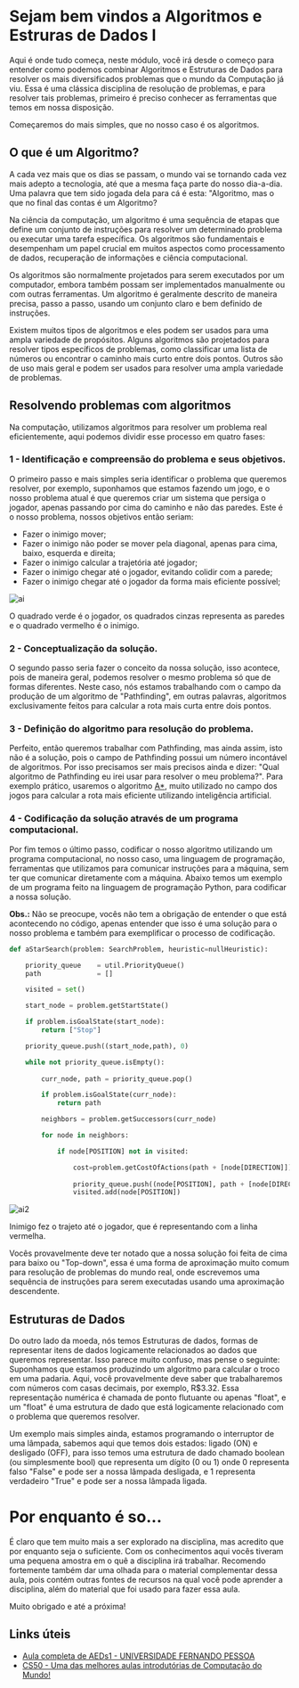 # Sejam bem vindos a Algoritmos e Estruras de Dados I

Aqui é onde tudo começa, neste módulo, você irá desde o começo para entender como podemos combinar Algoritmos e Estruturas de Dados
para resolver os mais diversificados problemas que o mundo da Computação já viu. Essa é uma clássica disciplina de resolução de problemas,
e para resolver tais problemas, primeiro é preciso conhecer as ferramentas que temos em nossa disposição.

Começaremos do mais simples, que no nosso caso é os algoritmos.

## O que é um Algoritmo?

A cada vez mais que os dias se passam, o mundo vai se tornando cada vez mais adepto a tecnologia, até que a mesma faça parte do nosso dia-a-dia. 
Uma palavra que tem sido jogada dela para cá é esta: "Algoritmo, mas o que no final das contas é um Algoritmo?

Na ciência da computação, um algoritmo é uma sequência de etapas que define um conjunto de instruções para resolver um determinado problema ou executar uma tarefa específica. Os algoritmos são fundamentais e desempenham um papel crucial em muitos aspectos como processamento de dados, recuperação de informações e ciência computacional.

Os algoritmos são normalmente projetados para serem executados por um computador, embora também possam ser implementados manualmente ou com outras ferramentas. Um algoritmo é geralmente descrito de maneira precisa, passo a passo, usando um conjunto claro e bem definido de instruções.

Existem muitos tipos de algoritmos e eles podem ser usados para uma ampla variedade de propósitos. Alguns algoritmos são projetados para resolver tipos específicos de problemas, como classificar uma lista de números ou encontrar o caminho mais curto entre dois pontos. Outros são de uso mais geral e podem ser usados para resolver uma ampla variedade de problemas.

## Resolvendo problemas com algoritmos

Na computação, utilizamos algoritmos para resolver um problema real eficientemente, aqui podemos dividir esse processo em quatro fases:

### 1 - Identificação e compreensão do problema e seus objetivos.

O primeiro passo e mais simples seria identificar o problema que queremos resolver, por exemplo, suponhamos que estamos fazendo um jogo, e o nosso problema atual é que queremos criar um sistema que persiga o jogador, apenas passando por cima do caminho e não das paredes. Este é o nosso problema, nossos objetivos então seriam:

- Fazer o inimigo mover;
- Fazer o inimigo não poder se mover pela diagonal, apenas para cima, baixo, esquerda e direita;
- Fazer o inimigo calcular a trajetória até jogador;
- Fazer o inimigo chegar até o jogador, evitando colidir com a parede;
- Fazer o inimigo chegar até o jogador da forma mais eficiente possível;

![ai](https://user-images.githubusercontent.com/9157977/210408979-2d6b6827-8842-4003-8508-79a2d47bd90d.jpg)

O quadrado verde é o jogador, os quadrados cinzas representa as paredes e o quadrado vermelho é o inimigo.

### 2 - Conceptualização da solução.

O segundo passo seria fazer o conceito da nossa solução, isso acontece, pois de maneira geral, podemos resolver o mesmo problema só que de formas diferentes. Neste caso, nós estamos trabalhando com o campo da produção de um algoritmo de "Pathfinding", em outras palavras, algoritmos exclusivamente feitos para calcular a rota mais curta entre dois pontos. 

### 3 - Definição do algoritmo para resolução do problema.

Perfeito, então queremos trabalhar com Pathfinding, mas ainda assim, isto não é a solução, pois o campo de Pathfinding possui um número incontável de algoritmos. Por isso precisamos ser mais precisos ainda e dizer: "Qual algoritmo de Pathfinding eu irei usar para resolver o meu problema?". Para exemplo prático, usaremos o algoritmo [A*](https://www.inf.ufsc.br/~alexandre.goncalves.silva/courses/14s2/ine5633/trabalhos/t1/A%20%20%20Pathfinding%20para%20Iniciantes.pdf), muito utilizado no campo dos jogos para calcular a rota mais eficiente utilizando inteligência artificial.

### 4 - Codificação da solução através de um programa computacional.

Por fim temos o último passo, codificar o nosso algoritmo utilizando um programa computacional, no nosso caso, uma linguagem de programação, ferramentas que utilizamos para comunicar instruções para a máquina, sem ter que comunicar diretamente com a máquina. Abaixo temos um exemplo de um programa feito na linguagem de programação Python, para codificar a nossa solução.

**Obs.:** Não se preocupe, vocês não tem a obrigação de entender o que está acontecendo no código, apenas entender que isso é uma solução 
para o nosso problema e também para exemplificar o processo de codificação.

```python
def aStarSearch(problem: SearchProblem, heuristic=nullHeuristic):

    priority_queue    = util.PriorityQueue()
    path              = []

    visited = set()

    start_node = problem.getStartState()

    if problem.isGoalState(start_node):
        return ["Stop"]

    priority_queue.push((start_node,path), 0)

    while not priority_queue.isEmpty():
        
        curr_node, path = priority_queue.pop()

        if problem.isGoalState(curr_node):
            return path

        neighbors = problem.getSuccessors(curr_node)

        for node in neighbors:

            if node[POSITION] not in visited:

                cost=problem.getCostOfActions(path + [node[DIRECTION]]) + heuristic(node[POSITION],problem)
                
                priority_queue.push((node[POSITION], path + [node[DIRECTION]]), cost)
                visited.add(node[POSITION])
```

![ai2](https://user-images.githubusercontent.com/9157977/210409079-0edfb743-7b8d-4c23-a054-176ef118cacc.jpg)

Inimigo fez o trajeto até o jogador, que é representando com a linha vermelha.

Vocês provavelmente deve ter notado que a nossa solução foi feita de cima para baixo ou "Top-down", essa é uma forma de aproximação muito comum para resolução de problemas do mundo real, onde escrevemos uma sequência de instruções para serem executadas usando uma aproximação descendente.

## Estruturas de Dados

Do outro lado da moeda, nós temos Estruturas de dados, formas de representar itens de dados logicamente relacionados ao dados
que queremos representar. Isso parece muito confuso, mas pense o seguinte: Suponhamos que estamos produzindo um algoritmo para 
calcular o troco em uma padaria. Aqui, você provavelmente deve saber que trabalharemos com números com casas decimais, por exemplo, R$3.32. Essa representação numérica é chamada de ponto flutuante ou apenas "float", e um "float" é uma estrutura de dado que está logicamente relacionado com o problema que queremos resolver.

Um exemplo mais simples ainda, estamos programando o interruptor de uma lâmpada, sabemos aqui que temos dois estados: ligado (ON) e desligado (OFF), para isso temos uma estrutura de dado chamado boolean (ou simplesmente bool) que representa um dígito (0 ou 1) onde 0 representa falso "False" e pode ser a nossa lâmpada desligada, e 1 representa verdadeiro "True" e pode ser a nossa lâmpada ligada.

# Por enquanto é so...

É claro que tem muito mais a ser explorado na disciplina, mas acredito que por enquanto seja o suficiente. Com os conhecimentos aqui vocês tiveram uma pequena amostra em o quê a disciplina irá trabalhar. Recomendo fortemente também dar uma olhada para o material complementar dessa aula, pois contém outras fontes de recursos na qual você pode aprender a disciplina, além do material que foi usado para fazer essa aula.

Muito obrigado e até a próxima! 

## Links úteis

- [Aula completa de AEDs1 - UNIVERSIDADE FERNANDO PESSOA](http://www3.dsi.uminho.pt/iiee/repos/AEDados.pdf)
- [CS50 - Uma das melhores aulas introdutórias de Computação do Mundo!](http://www3.dsi.uminho.pt/iiee/repos/AEDados.pdf)
